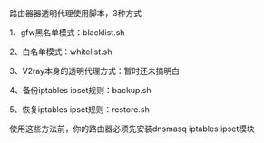 路由器器透明代理使用脚本，3种方式

1、gfw黑名单模式：blacklist.sh

2、白名单模式：whitelist.sh

3、V2ray本身的透明代理方式：暂时还未搞明白

4、备份iptables ipset规则：backup.sh

5、恢复iptables ipset规则：restore.sh

使用这些方法前，你的路由器必须先安装dnsmasq iptables ipset模块
